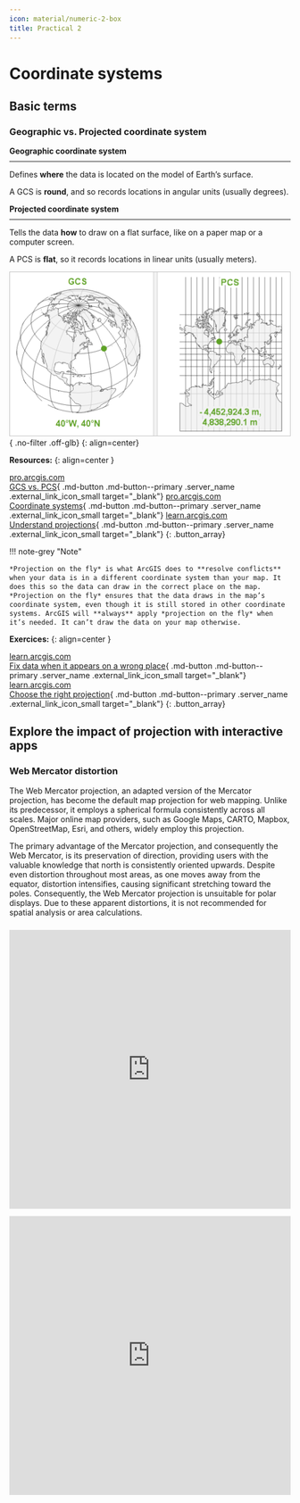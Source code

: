 ```yaml
---
icon: material/numeric-2-box
title: Practical 2
---
```


# Coordinate systems

## Basic terms

### Geographic vs. Projected coordinate system

<div class="grid_container">
  <div class="grid_item" style="flex:1 1 300px;">
    <strong>Geographic coordinate system</strong>
    <hr style="margin:10px 0 !important;">
    <p>Defines <strong>where</strong> the data is located on the model of Earth’s surface.</p>
    <p>A GCS is <strong>round</strong>, and so records locations in angular units (usually degrees).</p>
  </div>
  <div class="grid_item" style="flex:1 1 300px;">
    <strong>Projected coordinate system</strong>
    <hr style="margin:10px 0 !important;">
    <p>Tells the data <strong>how</strong> to draw on a flat surface, like on a paper map or a computer screen.</p>
    <p>A PCS is <strong>flat</strong>, so it records locations in linear units (usually meters).</p>
  </div>
</div>

![](../assets/cviceni2/CS.png){ .no-filter .off-glb}
{: align=center}

**Resources:**
{: align=center }

[<span>pro.arcgis.com</span><br>GCS vs. PCS](https://www.esri.com/arcgis-blog/products/arcgis-pro/mapping/gcs_vs_pcs/){ .md-button .md-button--primary .server_name .external_link_icon_small target="\_blank"}
[<span>pro.arcgis.com</span><br>Coordinate systems](https://www.esri.com/arcgis-blog/products/arcgis-pro/mapping/coordinate-systems-difference/){ .md-button .md-button--primary .server_name .external_link_icon_small target="\_blank"}
[<span>learn.arcgis.com</span><br>Understand projections](https://learn.arcgis.com/en/projects/choose-the-right-projection/#understand-projections){ .md-button .md-button--primary .server_name .external_link_icon_small target="\_blank"}
{: .button_array}

!!! note-grey "Note"

    *Projection on the fly* is what ArcGIS does to **resolve conflicts** when your data is in a different coordinate system than your map. It does this so the data can draw in the correct place on the map. *Projection on the fly* ensures that the data draws in the map’s coordinate system, even though it is still stored in other coordinate systems. ArcGIS will **always** apply *projection on the fly* when it’s needed. It can’t draw the data on your map otherwise.

**Exercices:**
{: align=center }

[<span>learn.arcgis.com</span><br>Fix data when it appears on a wrong place](https://learn.arcgis.com/en/projects/fix-data-when-it-appears-in-the-wrong-place/){ .md-button .md-button--primary .server_name .external_link_icon_small target="\_blank"}
[<span>learn.arcgis.com</span><br>Choose the right projection](https://learn.arcgis.com/en/projects/choose-the-right-projection/){ .md-button .md-button--primary .server_name .external_link_icon_small target="\_blank"}
{: .button_array}

## Explore the impact of projection with interactive apps

### Web Mercator distortion

The Web Mercator projection, an adapted version of the Mercator projection, has become the default map projection for web mapping. Unlike its predecessor, it employs a spherical formula consistently across all scales. Major online map providers, such as Google Maps, CARTO, Mapbox, OpenStreetMap, Esri, and others, widely employ this projection.

The primary advantage of the Mercator projection, and consequently the Web Mercator, is its preservation of direction, providing users with the valuable knowledge that north is consistently oriented upwards. Despite even distortion throughout most areas, as one moves away from the equator, distortion intensifies, causing significant stretching toward the poles. Consequently, the Web Mercator projection is unsuitable for polar displays. Due to these apparent distortions, it is not recommended for spatial analysis or area calculations.

<iframe style="filter:none !important;margin-top:.6rem;" width="100%" height="500" frameborder="0" allowfullscreen src="https://www.thetruesize.com/#?borders=1~!MTU2ODg0MjU.NDY3MTc3NQ*MzEyNTI5MDA(NjIzOTIyOA~!CONTIGUOUS_US*MTAwMjQwNzU.MjUwMjM1MTc(MTc1)MQ~!IN*NTI2NDA1MQ.Nzg2MzQyMQ)MA~!CN*OTkyMTY5Nw.NzMxNDcwNQ(MjI1)Mg"></iframe>

<iframe style="filter:none !important;margin-top:.6rem;" width="100%" height="500" frameborder="0" allowfullscreen src="https://developers.arcgis.com/javascript/latest/sample-code/client-projection/live/"></iframe>
